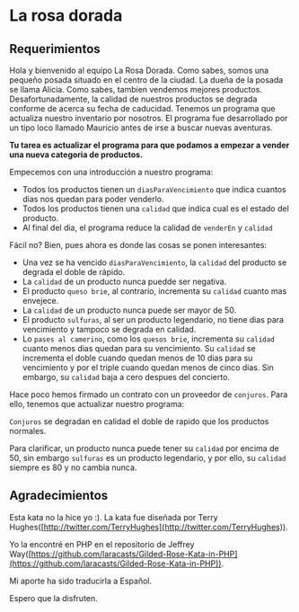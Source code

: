 # La rosa dorada

## Requerimientos

Hola y bienvenido al equipo La Rosa Dorada. Como sabes, somos una pequeño posada situado en el centro de la ciudad. La dueña de la posada se llama Alicia. Como sabes, tambien vendemos mejores productos. Desafortunadamente, la calidad de nuestros productos se degrada conforme de acerca su fecha de caducidad. Tenemos un programa que actualiza nuestro inventario por nosotros. El programa fue desarrollado por un tipo loco llamado Mauricio antes de irse a buscar nuevas aventuras.

**Tu tarea es actualizar el programa para que podamos a empezar a vender una nueva categoria de productos.**

Empecemos con una introducción a nuestro programa:

- Todos los productos tienen un `diasParaVencimiento` que indica cuantos dias nos quedan para poder venderlo.
- Todos los productos tienen una `calidad` que indica cual es el estado del producto.
- Al final del dia, el programa reduce la calidad de `venderEn` y `calidad`


Fácil no? Bien, pues ahora es donde las cosas se ponen interesantes:

- Una vez se ha vencido `diasParaVencimiento`, la `calidad` del producto se degrada el doble de rápido.
- La `calidad` de un producto nunca puedde ser negativa.
- El producto `queso brie`, al contrario, incrementa su `calidad` cuanto mas envejece.
- La `calidad` de un producto nunca puede ser mayor de 50.
- El producto `sulfuras`, al ser un producto legendario, no tiene dias para vencimiento y tampoco se degrada en calidad.
- Lo `pases al camerino`, como los `quesos brie`, incrementa su `calidad` cuanto menos dias quedan para su vencimiento. Su `calidad` se incrementa el doble cuando quedan menos de 10 dias para su vencimiento y por el triple cuando quedan menos de cinco dias. Sin embargo, su `calidad` baja a cero despues del concierto.

Hace poco hemos firmado un contrato con un proveedor de `conjuros`. Para ello, tenemos que actualizar nuestro programa:

`Conjuros` se degradan en calidad el doble de rapido que los productos normales.

Para clarificar, un producto nunca puede tener su `calidad` por encima de 50, sin embargo `sulfuras` es un producto legendario, y por ello, su `calidad` siempre es 80 y no cambia nunca.

## Agradecimientos

Esta kata no la hice yo :). La kata fue diseñada por Terry Hughes([http://twitter.com/TerryHughes](http://twitter.com/TerryHughes)). 

Yo la encontré en PHP en el repositorio de Jeffrey Way([https://github.com/laracasts/Gilded-Rose-Kata-in-PHP](https://github.com/laracasts/Gilded-Rose-Kata-in-PHP)).

Mi aporte ha sido traducirla a Español.

Espero que la disfruten.

